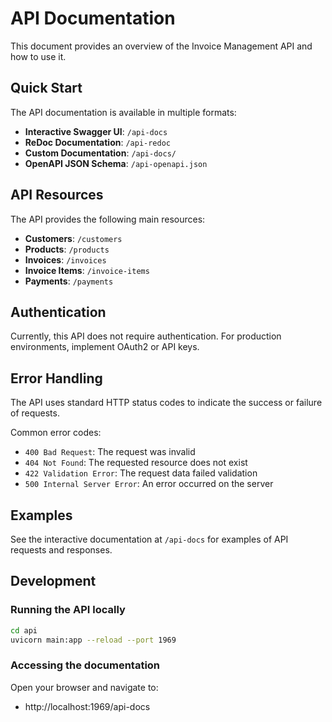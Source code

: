 # API Documentation

This document provides an overview of the Invoice Management API and how to use it.

## Quick Start

The API documentation is available in multiple formats:

- **Interactive Swagger UI**: `/api-docs`
- **ReDoc Documentation**: `/api-redoc`
- **Custom Documentation**: `/api-docs/`
- **OpenAPI JSON Schema**: `/api-openapi.json`

## API Resources

The API provides the following main resources:

- **Customers**: `/customers`
- **Products**: `/products`
- **Invoices**: `/invoices`
- **Invoice Items**: `/invoice-items`
- **Payments**: `/payments`

## Authentication

Currently, this API does not require authentication. For production environments, implement OAuth2 or API keys.

## Error Handling

The API uses standard HTTP status codes to indicate the success or failure of requests.

Common error codes:
- `400 Bad Request`: The request was invalid
- `404 Not Found`: The requested resource does not exist
- `422 Validation Error`: The request data failed validation
- `500 Internal Server Error`: An error occurred on the server

## Examples

See the interactive documentation at `/api-docs` for examples of API requests and responses.

## Development

### Running the API locally

```bash
cd api
uvicorn main:app --reload --port 1969
```

### Accessing the documentation

Open your browser and navigate to:
- http://localhost:1969/api-docs
